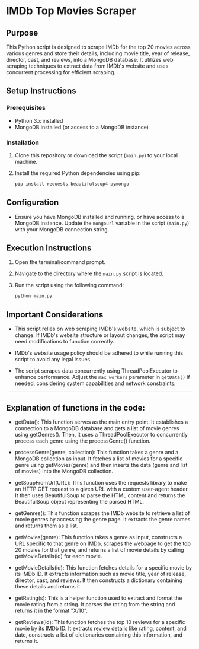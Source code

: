 # IMDb Top Movies Scraper

## Purpose
This Python script is designed to scrape IMDb for the top 20 movies across various genres and store their details, including movie title, year of release, director, cast, and reviews, into a MongoDB database. It utilizes web scraping techniques to extract data from IMDb's website and uses concurrent processing for efficient scraping.

## Setup Instructions

### Prerequisites
- Python 3.x installed
- MongoDB installed (or access to a MongoDB instance)

### Installation
1. Clone this repository or download the script (`main.py`) to your local machine.

2. Install the required Python dependencies using pip:
   ```bash
   pip install requests beautifulsoup4 pymongo
   ```

## Configuration
- Ensure you have MongoDB installed and running, or have access to a MongoDB instance. Update the `mongourl` variable in the script (`main.py`) with your MongoDB connection string.

## Execution Instructions
1. Open the terminal/command prompt.

2. Navigate to the directory where the `main.py` script is located.

3. Run the script using the following command:
   ```bash
   python main.py
   ```

## Important Considerations
- This script relies on web scraping IMDb's website, which is subject to change. If IMDb's website structure or layout changes, the script may need modifications to function correctly.
 
- IMDb's website usage policy should be adhered to while running this script to avoid any legal issues.
  
- The script scrapes data concurrently using ThreadPoolExecutor to enhance performance. Adjust the `max_workers` parameter in `getData()` if needed, considering system capabilities and network constraints.

---

## Explanation of functions in the code:

- getData(): This function serves as the main entry point. It establishes a connection to a MongoDB database and gets a list of movie genres using getGenres(). Then, it uses a ThreadPoolExecutor to concurrently process each genre using the processGenre() function.

- processGenre(genre, collection): This function takes a genre and a MongoDB collection as input. It fetches a list of movies for a specific genre using getMovies(genre) and then inserts the data (genre and list of movies) into the MongoDB collection.

- getSoupFromUrl(URL): This function uses the requests library to make an HTTP GET request to a given URL with a custom user-agent header. It then uses BeautifulSoup to parse the HTML content and returns the BeautifulSoup object representing the parsed HTML.

- getGenres(): This function scrapes the IMDb website to retrieve a list of movie genres by accessing the genre page. It extracts the genre names and returns them as a list.

- getMovies(genre): This function takes a genre as input, constructs a URL specific to that genre on IMDb, scrapes the webpage to get the top 20 movies for that genre, and returns a list of movie details by calling getMovieDetails(id) for each movie.

- getMovieDetails(id): This function fetches details for a specific movie by its IMDb ID. It extracts information such as movie title, year of release, director, cast, and reviews. It then constructs a dictionary containing these details and returns it.

- getRating(s): This is a helper function used to extract and format the movie rating from a string. It parses the rating from the string and returns it in the format "X/10".

- getReviews(id): This function fetches the top 10 reviews for a specific movie by its IMDb ID. It extracts review details like rating, content, and date, constructs a list of dictionaries containing this information, and returns it.
